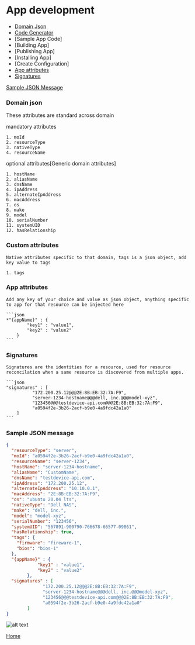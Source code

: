# App development 

- [Domain Json](#domain-json) 
- [Code Generator](#custom-attributes)
- [Sample App Code]
- [Building App]
- [Publishing App]
- [Installing App]
- [Create Configuration]
- [App attributes](#app-attributes)
- [Signatures](#signatures)

[Sample JSON Message](#sample-json-message)

### Domain json

   These attributes are standard across domain

   mandatory attributes

    1. moId
    2. resourceType
    3. nativeType
    4. resourceName

   optional attributes[Generic domain attributes]

    1. hostName
    2. aliasName
    3. dnsName
    4. ipAddress
    5. alternateIpAddress
    6. macAddress
    7. os
    8. make
    9. model
    10. serialNumber
    11. systemUID
    12. hasRelationship

### Custom attributes

    Native attributes specific to that domain, tags is a json object, add key value to tags 

    1. tags

### App attributes
  
    Add any key of your choice and value as json object, anything specific to app for that resource can be injected here

    ```json
    *"{appName}" : {
            "key1" : "value1",  
            "key2" : "value2"
        }
    ```

### Signatures

    Signatures are the identities for a resource, used for resource reconcilation when a same resource is discovered from multiple apps.

    ```json
    "signatures" : [
              "172.200.25.12@@@2E:8B:EB:32:7A:F9",
              "server-1234-hostname@@@dell, inc.@@@model-xyz",
              "123456@@@testdevice-api.com@@@2E:8B:EB:32:7A:F9",
              "a0594f2e-3b26-2acf-b9e0-4a9fdc42a1a0"
        ]
    ```


### Sample JSON message
```json
{
  "resourceType": "server",
  "moId": "a0594f2e-3b26-2acf-b9e0-4a9fdc42a1a0",
  "resourceName": "server-1234",
  "hostName": "server-1234-hostname",
  "aliasName": "CustomName",
  "dnsName": "testdevice-api.com",
  "ipAddress": "172.200.25.12",
  "alternateIpAddress": "10.10.0.1",
  "macAddress": "2E:8B:EB:32:7A:F9",
  "os": "ubuntu 20.04 lts",
  "nativeType": "Dell NAS",
  "make": "dell, inc.",
  "model": "model-xyz",
  "serialNumber": "123456",
  "systemUID": "567891-900790-766678-66577-09861",
  "hasRelationship": true,
  "tags": {
    "firmware": "fireware-1",
    "bios": "bios-1"
  },
  "{appName}" : {
            "key1" : "value1",  
            "key2" : "value2"
        },
  "signatures" : [
              "172.200.25.12@@@2E:8B:EB:32:7A:F9",
              "server-1234-hostname@@@dell, inc.@@@model-xyz",
              "123456@@@testdevice-api.com@@@2E:8B:EB:32:7A:F9",
              "a0594f2e-3b26-2acf-b9e0-4a9fdc42a1a0"
        ]
}
```

![alt text](https://github.com/opsramp/sdk2.0/blob/main/images/resource_schema.png)

[Home](#resource)
